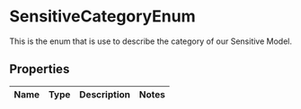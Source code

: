 # SensitiveCategoryEnum

This is the enum that is use to describe the category of our Sensitive Model.

## Properties

Name | Type | Description | Notes
------------ | ------------- | ------------- | -------------




